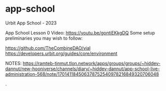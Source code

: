 # app-school
Urbit App School - 2023


App School Lesson 0
Video: https://youtu.be/gontiEKkgDQ
Some setup preliminaries you may wish to follow:

https://github.com/TheCombineDAO/vial
https://developers.urbit.org/guides/core/environment

NOTES: https://ramteb-tinmut.tlon.network/apps/groups/groups/~hiddev-dannut/new-hooniverse/channels/diary/~hiddev-dannut/app-school-live-administration-568/note/170141184506378752540978216849320706048

.
